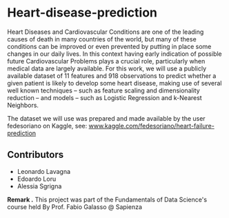 # Heart-disease-prediction

Heart Diseases and Cardiovascular Conditions are one of the leading causes of death in many countries of the world, but many of these conditions can be improved or even prevented by putting in place some changes in our daily lives. In this context having early indication of possible future Cardiovascular Problems plays a crucial role, particularly when medical data are largely available. For this work, we will use a publicly available dataset of 11 features and 918 observations to predict whether a given patient is likely to develop some heart disease, making use of several well known techniques – such as feature scaling and dimensionality reduction – and models – such as Logistic Regression and k-Nearest Neighbors.

The dataset we will use was prepared and made available by the user fedesoriano on Kaggle, see: www.kaggle.com/fedesoriano/heart-failure-prediction

## Contributors 
- Leonardo Lavagna
- Edoardo Loru
- Alessia Sgrigna

**Remark .** This project was part of the Fundamentals of Data Science's course held By Prof. Fabio Galasso @ Sapienza
